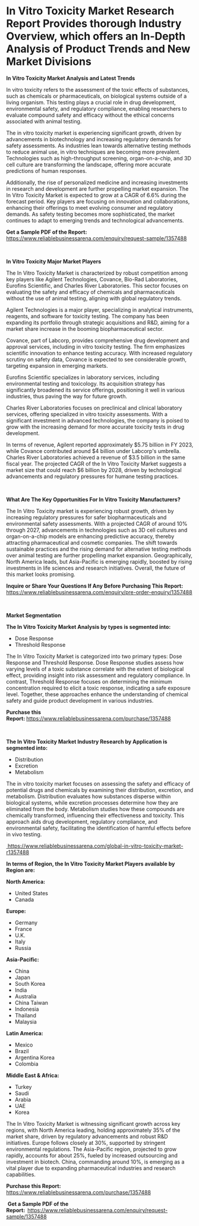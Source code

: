 <p><h1>In Vitro Toxicity Market Research Report Provides thorough Industry Overview, which offers an In-Depth Analysis of Product Trends and New Market Divisions</h1></p><p><strong>In Vitro Toxicity Market Analysis and Latest Trends</strong></p>
<p><p>In vitro toxicity refers to the assessment of the toxic effects of substances, such as chemicals or pharmaceuticals, on biological systems outside of a living organism. This testing plays a crucial role in drug development, environmental safety, and regulatory compliance, enabling researchers to evaluate compound safety and efficacy without the ethical concerns associated with animal testing.</p><p>The in vitro toxicity market is experiencing significant growth, driven by advancements in biotechnology and increasing regulatory demands for safety assessments. As industries lean towards alternative testing methods to reduce animal use, in vitro techniques are becoming more prevalent. Technologies such as high-throughput screening, organ-on-a-chip, and 3D cell culture are transforming the landscape, offering more accurate predictions of human responses.</p><p>Additionally, the rise of personalized medicine and increasing investments in research and development are further propelling market expansion. The In Vitro Toxicity Market is expected to grow at a CAGR of 6.6% during the forecast period. Key players are focusing on innovation and collaborations, enhancing their offerings to meet evolving consumer and regulatory demands. As safety testing becomes more sophisticated, the market continues to adapt to emerging trends and technological advancements.</p></p>
<p><strong>Get a Sample PDF of the Report:&nbsp;</strong> <a href="https://www.reliablebusinessarena.com/enquiry/request-sample/1357488?utm_campaign=2182&utm_medium=2&utm_source=Github&utm_content=ia&utm_term=19042025&utm_id=in-vitro-toxicity">https://www.reliablebusinessarena.com/enquiry/request-sample/1357488</a></p>
<p>&nbsp;</p>
<p><strong>In Vitro Toxicity Major Market Players</strong></p>
<p><p>The In Vitro Toxicity Market is characterized by robust competition among key players like Agilent Technologies, Covance, Bio-Rad Laboratories, Eurofins Scientific, and Charles River Laboratories. This sector focuses on evaluating the safety and efficacy of chemicals and pharmaceuticals without the use of animal testing, aligning with global regulatory trends.</p><p>Agilent Technologies is a major player, specializing in analytical instruments, reagents, and software for toxicity testing. The company has been expanding its portfolio through strategic acquisitions and R&D, aiming for a market share increase in the booming biopharmaceutical sector.</p><p>Covance, part of Labcorp, provides comprehensive drug development and approval services, including in vitro toxicity testing. The firm emphasizes scientific innovation to enhance testing accuracy. With increased regulatory scrutiny on safety data, Covance is expected to see considerable growth, targeting expansion in emerging markets.</p><p>Eurofins Scientific specializes in laboratory services, including environmental testing and toxicology. Its acquisition strategy has significantly broadened its service offerings, positioning it well in various industries, thus paving the way for future growth.</p><p>Charles River Laboratories focuses on preclinical and clinical laboratory services, offering specialized in vitro toxicity assessments. With a significant investment in advanced technologies, the company is poised to grow with the increasing demand for more accurate toxicity tests in drug development.</p><p>In terms of revenue, Agilent reported approximately $5.75 billion in FY 2023, while Covance contributed around $4 billion under Labcorp's umbrella. Charles River Laboratories achieved a revenue of $3.5 billion in the same fiscal year. The projected CAGR of the In Vitro Toxicity Market suggests a market size that could reach $6 billion by 2028, driven by technological advancements and regulatory pressures for humane testing practices.</p></p>
<p>&nbsp;</p>
<p><strong>What Are The Key Opportunities For In Vitro Toxicity Manufacturers?</strong></p>
<p><p>The In Vitro Toxicity market is experiencing robust growth, driven by increasing regulatory pressures for safer biopharmaceuticals and environmental safety assessments. With a projected CAGR of around 10% through 2027, advancements in technologies such as 3D cell cultures and organ-on-a-chip models are enhancing predictive accuracy, thereby attracting pharmaceutical and cosmetic companies. The shift towards sustainable practices and the rising demand for alternative testing methods over animal testing are further propelling market expansion. Geographically, North America leads, but Asia-Pacific is emerging rapidly, boosted by rising investments in life sciences and research initiatives. Overall, the future of this market looks promising.</p></p>
<p><strong>Inquire or Share Your Questions If Any Before Purchasing This Report:</strong> <a href="https://www.reliablebusinessarena.com/enquiry/pre-order-enquiry/1357488?utm_campaign=2182&utm_medium=2&utm_source=Github&utm_content=ia&utm_term=19042025&utm_id=in-vitro-toxicity">https://www.reliablebusinessarena.com/enquiry/pre-order-enquiry/1357488</a></p>
<p>&nbsp;</p>
<p><strong>Market Segmentation</strong></p>
<p><strong>The In Vitro Toxicity Market Analysis by types is segmented into:</strong></p>
<p><ul><li>Dose Response</li><li>Threshold Response</li></ul></p>
<p><p>The In Vitro Toxicity Market is categorized into two primary types: Dose Response and Threshold Response. Dose Response studies assess how varying levels of a toxic substance correlate with the extent of biological effect, providing insight into risk assessment and regulatory compliance. In contrast, Threshold Response focuses on determining the minimum concentration required to elicit a toxic response, indicating a safe exposure level. Together, these approaches enhance the understanding of chemical safety and guide product development in various industries.</p></p>
<p><strong>Purchase this Report:&nbsp;</strong><a href="https://www.reliablebusinessarena.com/purchase/1357488?utm_campaign=2182&utm_medium=2&utm_source=Github&utm_content=ia&utm_term=19042025&utm_id=in-vitro-toxicity">https://www.reliablebusinessarena.com/purchase/1357488</a></p>
<p>&nbsp;</p>
<p><strong>The In Vitro Toxicity Market Industry Research by Application is segmented into:</strong></p>
<p><ul><li>Distribution</li><li>Excretion</li><li>Metabolism</li></ul></p>
<p><p>The in vitro toxicity market focuses on assessing the safety and efficacy of potential drugs and chemicals by examining their distribution, excretion, and metabolism. Distribution evaluates how substances disperse within biological systems, while excretion processes determine how they are eliminated from the body. Metabolism studies how these compounds are chemically transformed, influencing their effectiveness and toxicity. This approach aids drug development, regulatory compliance, and environmental safety, facilitating the identification of harmful effects before in vivo testing.</p></p>
<p><a href="https://www.reliablebusinessarena.com/global-in-vitro-toxicity-market-r1357488?utm_campaign=2182&utm_medium=2&utm_source=Github&utm_content=ia&utm_term=19042025&utm_id=in-vitro-toxicity">&nbsp;https://www.reliablebusinessarena.com/global-in-vitro-toxicity-market-r1357488</a></p>
<p><strong>In terms of Region, the In Vitro Toxicity Market Players available by Region are:</strong></p>
<p>
    <p> <strong> North America: </strong>
        <ul>
            <li>United States</li>
            <li>Canada</li>
        </ul>
        </p> 
    <p> <strong> Europe: </strong>
        <ul>
            <li>Germany</li>
            <li>France</li>
            <li>U.K.</li>
            <li>Italy</li>
            <li>Russia</li>
        </ul>
        </p> 
    <p> <strong> Asia-Pacific: </strong>
        <ul>
            <li>China</li>
            <li>Japan</li>
            <li>South Korea</li>
            <li>India</li>
            <li>Australia</li>
            <li>China Taiwan</li>
            <li>Indonesia</li>
            <li>Thailand</li>
            <li>Malaysia</li>
        </ul>
        </p> 
    <p> <strong> Latin America: </strong>
        <ul>
            <li>Mexico</li>
            <li>Brazil</li>
            <li>Argentina Korea</li>
            <li>Colombia</li>
        </ul>
        </p> 
    <p> <strong> Middle East & Africa: </strong>
        <ul>
            <li>Turkey</li>
            <li>Saudi</li>
            <li>Arabia</li>
            <li>UAE</li>
            <li>Korea</li>
        </ul>
    </p>
    </p>
<p><p>The In Vitro Toxicity Market is witnessing significant growth across key regions, with North America leading, holding approximately 35% of the market share, driven by regulatory advancements and robust R&D initiatives. Europe follows closely at 30%, supported by stringent environmental regulations. The Asia-Pacific region, projected to grow rapidly, accounts for about 25%, fueled by increased outsourcing and investment in biotech. China, commanding around 10%, is emerging as a vital player due to expanding pharmaceutical industries and research capabilities.</p></p>
<p><strong>Purchase this Report: </strong><a href="https://www.reliablebusinessarena.com/purchase/1357488?utm_campaign=2182&utm_medium=2&utm_source=Github&utm_content=ia&utm_term=19042025&utm_id=in-vitro-toxicity">https://www.reliablebusinessarena.com/purchase/1357488</a></p>
<p>&nbsp;<strong>Get a Sample PDF of the Report:&nbsp;&nbsp;</strong><a href="https://www.reliablebusinessarena.com/enquiry/request-sample/1357488?utm_campaign=2182&utm_medium=2&utm_source=Github&utm_content=ia&utm_term=19042025&utm_id=in-vitro-toxicity">https://www.reliablebusinessarena.com/enquiry/request-sample/1357488</a></p>
<p><strong></strong></p>
<p><p></p><p></p><p></p></p>